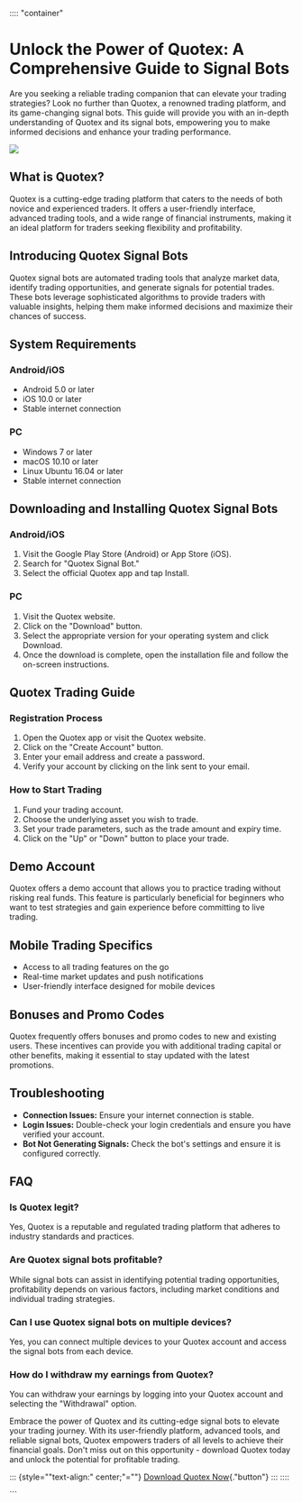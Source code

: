 :::: \"container\"
# Unlock the Power of Quotex: A Comprehensive Guide to Signal Bots

Are you seeking a reliable trading companion that can elevate your
trading strategies? Look no further than Quotex, a renowned trading
platform, and its game-changing signal bots. This guide will provide you
with an in-depth understanding of Quotex and its signal bots, empowering
you to make informed decisions and enhance your trading performance.

[![](https://static.quotex.io/files/4_en/300_250.jpg)](https://traff.sbs/brokerqxlid)

## What is Quotex?

Quotex is a cutting-edge trading platform that caters to the needs of
both novice and experienced traders. It offers a user-friendly
interface, advanced trading tools, and a wide range of financial
instruments, making it an ideal platform for traders seeking flexibility
and profitability.

## Introducing Quotex Signal Bots

Quotex signal bots are automated trading tools that analyze market data,
identify trading opportunities, and generate signals for potential
trades. These bots leverage sophisticated algorithms to provide traders
with valuable insights, helping them make informed decisions and
maximize their chances of success.

## System Requirements

### Android/iOS

-   Android 5.0 or later
-   iOS 10.0 or later
-   Stable internet connection

### PC

-   Windows 7 or later
-   macOS 10.10 or later
-   Linux Ubuntu 16.04 or later
-   Stable internet connection

## Downloading and Installing Quotex Signal Bots

### Android/iOS

1.  Visit the Google Play Store (Android) or App Store (iOS).
2.  Search for "Quotex Signal Bot."
3.  Select the official Quotex app and tap Install.

### PC

1.  Visit the Quotex website.
2.  Click on the "Download" button.
3.  Select the appropriate version for your operating system and click
    Download.
4.  Once the download is complete, open the installation file and follow
    the on-screen instructions.

## Quotex Trading Guide

### Registration Process

1.  Open the Quotex app or visit the Quotex website.
2.  Click on the "Create Account" button.
3.  Enter your email address and create a password.
4.  Verify your account by clicking on the link sent to your email.

### How to Start Trading

1.  Fund your trading account.
2.  Choose the underlying asset you wish to trade.
3.  Set your trade parameters, such as the trade amount and expiry time.
4.  Click on the "Up" or "Down" button to place your trade.

## Demo Account

Quotex offers a demo account that allows you to practice trading without
risking real funds. This feature is particularly beneficial for
beginners who want to test strategies and gain experience before
committing to live trading.

## Mobile Trading Specifics

-   Access to all trading features on the go
-   Real-time market updates and push notifications
-   User-friendly interface designed for mobile devices

## Bonuses and Promo Codes

Quotex frequently offers bonuses and promo codes to new and existing
users. These incentives can provide you with additional trading capital
or other benefits, making it essential to stay updated with the latest
promotions.

## Troubleshooting

-   **Connection Issues:** Ensure your internet connection is stable.
-   **Login Issues:** Double-check your login credentials and ensure you
    have verified your account.
-   **Bot Not Generating Signals:** Check the bot\'s settings and ensure
    it is configured correctly.

## FAQ

### Is Quotex legit?

Yes, Quotex is a reputable and regulated trading platform that adheres
to industry standards and practices.

### Are Quotex signal bots profitable?

While signal bots can assist in identifying potential trading
opportunities, profitability depends on various factors, including
market conditions and individual trading strategies.

### Can I use Quotex signal bots on multiple devices?

Yes, you can connect multiple devices to your Quotex account and access
the signal bots from each device.

### How do I withdraw my earnings from Quotex?

You can withdraw your earnings by logging into your Quotex account and
selecting the "Withdrawal" option.

Embrace the power of Quotex and its cutting-edge signal bots to elevate
your trading journey. With its user-friendly platform, advanced tools,
and reliable signal bots, Quotex empowers traders of all levels to
achieve their financial goals. Don\'t miss out on this opportunity -
download Quotex today and unlock the potential for profitable trading.

::: {style=""text-align:" center;"=""}
[Download Quotex
Now](\%22https://traff.sbs/brokerqxlid\%22){."button"}
:::
::::

\`\`\`

